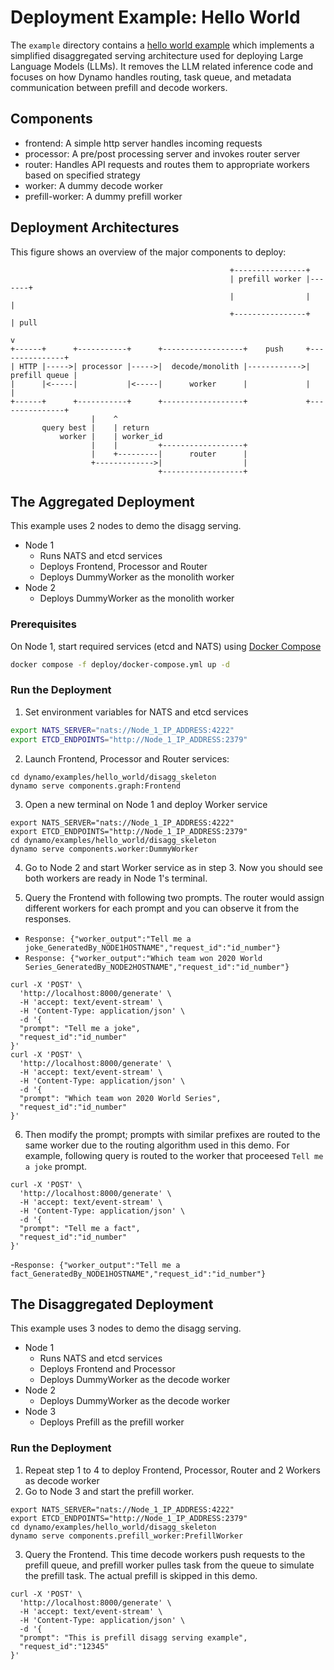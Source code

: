 <!--
SPDX-FileCopyrightText: Copyright (c) 2025 NVIDIA CORPORATION & AFFILIATES.
All rights reserved.
SPDX-License-Identifier: Apache-2.0

Licensed under the Apache License, Version 2.0 (the "License");
you may not use this file except in compliance with the License.
You may obtain a copy of the License at

http://www.apache.org/licenses/LICENSE-2.0

Unless required by applicable law or agreed to in writing, software
distributed under the License is distributed on an "AS IS" BASIS,
WITHOUT WARRANTIES OR CONDITIONS OF ANY KIND, either express or implied.
See the License for the specific language governing permissions and
limitations under the License.
-->

# Deployment Example: Hello World

The `example` directory contains a [hello world example](../examples/hello_world.md) which implements a simplified disaggregated serving architecture used for deploying Large Language Models (LLMs). It removes the LLM related inference code and focuses on how Dynamo handles routing, task queue, and metadata communication between prefill and decode workers.

## Components

- frontend: A simple http server handles incoming requests
- processor: A pre/post processing server and invokes router server
- router: Handles API requests and routes them to appropriate workers based on specified strategy
- worker: A dummy decode worker
- prefill-worker: A dummy prefill worker

## Deployment Architectures

This figure shows an overview of the major components to deploy:

```
                                                 +----------------+
                                                 | prefill worker |-------+
                                                 |                |       |
                                                 +----------------+       | pull
                                                                          v
+------+      +-----------+      +------------------+    push     +---------------+
| HTTP |----->| processor |----->|  decode/monolith |------------>| prefill queue |
|      |<-----|           |<-----|      worker      |             |               |
+------+      +-----------+      +------------------+             +---------------+
                  |    ^
       query best |    | return
           worker |    | worker_id
                  |    |         +------------------+
                  |    +---------|      router      |
                  +------------->|                  |
                                 +------------------+

```

## The Aggregated Deployment

This example uses 2 nodes to demo the disagg serving.
- Node 1
  - Runs NATS and etcd services
  - Deploys Frontend, Processor and Router
  - Deploys DummyWorker as the monolith worker
- Node 2
  - Deploys DummyWorker as the monolith worker

### Prerequisites
On Node 1, start required services (etcd and NATS) using [Docker Compose](https://github.com/ai-dynamo/dynamo/blob/main/deploy/docker-compose.yml)
```bash
docker compose -f deploy/docker-compose.yml up -d
```

### Run the Deployment

1. Set environment variables for NATS and etcd services

```bash
export NATS_SERVER="nats://Node_1_IP_ADDRESS:4222"
export ETCD_ENDPOINTS="http://Node_1_IP_ADDRESS:2379"
```

2. Launch Frontend, Processor and Router services:
```
cd dynamo/examples/hello_world/disagg_skeleton
dynamo serve components.graph:Frontend
```

3. Open a new terminal on Node 1 and deploy Worker service
```
export NATS_SERVER="nats://Node_1_IP_ADDRESS:4222"
export ETCD_ENDPOINTS="http://Node_1_IP_ADDRESS:2379"
cd dynamo/examples/hello_world/disagg_skeleton
dynamo serve components.worker:DummyWorker
```

4. Go to Node 2 and start Worker service as in step 3.
Now you should see both workers are ready in Node 1's terminal.

5. Query the Frontend with following two prompts. The router would assign different workers for each prompt and you can observe it from the responses.
- `Response: {"worker_output":"Tell me a joke_GeneratedBy_NODE1HOSTNAME","request_id":"id_number"}`
- `Response: {"worker_output":"Which team won 2020 World Series_GeneratedBy_NODE2HOSTNAME","request_id":"id_number"}`
```
curl -X 'POST' \
  'http://localhost:8000/generate' \
  -H 'accept: text/event-stream' \
  -H 'Content-Type: application/json' \
  -d '{
  "prompt": "Tell me a joke",
  "request_id":"id_number"
}'
curl -X 'POST' \
  'http://localhost:8000/generate' \
  -H 'accept: text/event-stream' \
  -H 'Content-Type: application/json' \
  -d '{
  "prompt": "Which team won 2020 World Series",
  "request_id":"id_number"
}'
```
6. Then modify the prompt; prompts with similar prefixes are routed to the same worker due to the routing algorithm used in this demo. For example, following query is routed to the worker that proceesed `Tell me a joke` prompt.
```
curl -X 'POST' \
  'http://localhost:8000/generate' \
  -H 'accept: text/event-stream' \
  -H 'Content-Type: application/json' \
  -d '{
  "prompt": "Tell me a fact",
  "request_id":"id_number"
}'
```
-`Response: {"worker_output":"Tell me a fact_GeneratedBy_NODE1HOSTNAME","request_id":"id_number"}`

## The Disaggregated Deployment

This example uses 3 nodes to demo the disagg serving.
- Node 1
  - Runs NATS and etcd services
  - Deploys Frontend and Processor
  - Deploys DummyWorker as the decode worker
- Node 2
  - Deploys DummyWorker as the decode worker
- Node 3
  - Deploys Prefill as the prefill worker

### Run the Deployment
1. Repeat step 1 to 4 to deploy Frontend, Processor, Router and 2 Workers as decode worker
2. Go to Node 3 and start the prefill worker.
```
export NATS_SERVER="nats://Node_1_IP_ADDRESS:4222"
export ETCD_ENDPOINTS="http://Node_1_IP_ADDRESS:2379"
cd dynamo/examples/hello_world/disagg_skeleton
dynamo serve components.prefill_worker:PrefillWorker
```
3. Query the Frontend. This time decode workers push requests to the prefill queue, and prefill worker pulles task from the queue to simulate the prefill task. The actual prefill is skipped in this demo.
```
curl -X 'POST' \
  'http://localhost:8000/generate' \
  -H 'accept: text/event-stream' \
  -H 'Content-Type: application/json' \
  -d '{
  "prompt": "This is prefill disagg serving example",
  "request_id":"12345"
}'
```
